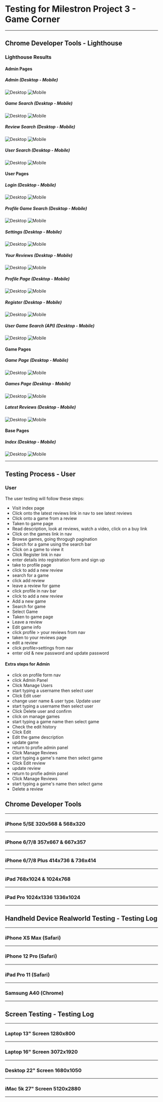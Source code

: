# Testing for Milestron Project 3 - Game Corner
---

## Chrome Developer Tools - Lighthouse

### Lighthouse Results
#### Admin Pages
##### Admin (Desktop - Mobile)
![Desktop](images/lighthouse-tests/admin/admin_desktop.png)
![Mobile](images/lighthouse-tests/admin/admin_mobile.png)
##### Game Search (Desktop - Mobile)
![Desktop](images/lighthouse-tests/admin/admin_game-search_desktop.png)
![Mobile](images/lighthouse-tests/admin/admin_game-search_mobile.png)
##### Review Search (Desktop - Mobile)
![Desktop](images/lighthouse-tests/admin/admin_review-search_desktop.png)
![Mobile](images/lighthouse-tests/admin/admin_review-search_mobile.png)
##### User Search (Desktop - Mobile)
![Desktop](images/lighthouse-tests/admin/admin_user-search_desktop.png)
![Mobile](images/lighthouse-tests/admin/admin_user-search_mobile.png)

#### User Pages
##### Login (Desktop - Mobile)
![Desktop](images/lighthouse-tests/users/login_desktop.png)
![Mobile](images/lighthouse-tests/users/login_mobile.png)
##### Profile Game Search (Desktop - Mobile)
![Desktop](images/lighthouse-tests/users/profile_game-search_desktop.png)
![Mobile](images/lighthouse-tests/users/profile_game-search_mobile.png)
##### Settings (Desktop - Mobile)
![Desktop](images/lighthouse-tests/users/profile_settings_desktop.png)
![Mobile](images/lighthouse-tests/users/profile_settings_mobile.png)
##### Your Reviews (Desktop - Mobile)
![Desktop](images/lighthouse-tests/users/profile_your-reviews_desktop.png)
![Mobile](images/lighthouse-tests/users/profile_your-reviews_mobile.png)
##### Profile Page (Desktop - Mobile)
![Desktop](images/lighthouse-tests/users/profile-page_desktop.png)
![Mobile](images/lighthouse-tests/users/profile-page_mobile.png)
##### Register (Desktop - Mobile)
![Desktop](images/lighthouse-tests/users/register_desktop.png)
![Mobile](images/lighthouse-tests/users/register_mobile.png)
##### User Game Search (API) (Desktop - Mobile)
![Desktop](images/lighthouse-tests/users/user_game-search_desktop.png)
![Mobile](images/lighthouse-tests/users/user_game-search_mobile.png)


#### Game Pages
##### Game Page (Desktop - Mobile)
![Desktop](images/lighthouse-tests/games/game_desktop.png)
![Mobile](images/lighthouse-tests/games/game_mobile.png)
##### Games Page (Desktop - Mobile)
![Desktop](images/lighthouse-tests/games/games_desktop.png)
![Mobile](images/lighthouse-tests/games/games_mobile.png)
##### Latest Reviews (Desktop - Mobile)
![Desktop](images/lighthouse-tests/games/latest-reviews_desktop.png)
![Mobile](images/lighthouse-tests/games/latest-reviews_mobile.png)
#### Base Pages
##### Index (Desktop - Mobile)
![Desktop](images/lighthouse-tests/base/index_desktop.png)
![Mobile](images/lighthouse-tests/base/index_mobile.png)


---

## Testing Process - User

### User
The user testing will follow these steps:
- Visit index page
- Click onto the latest reviews link in nav to see latest reviews
- Click onto a game from a review
- Taken to game page
- Read description, look at reviews, watch a video, click on a buy link
- Click on the games link in nav
- Browse games, going throgugh pagination
- Search for a game using the search bar
- Click on a game to view it
- Click Register link in nav
- enter details into registration form and sign up
- take to profile page
- click to add a new review
- search for a game
- click add review
- leave a review for game
- click profile in nav bar
- click to add a new review
- Add a new game
- Search for game
- Select Game
- Taken to game page
- Leave a review
- Edit game info
- click profile > your reviews from nav
- taken to your reviews page
- edit a review
- click profile>settings from nav
- enter old & new password and update password
#### Extra steps for Admin
- click on profile form nav
- click Admin Panel
- Click Manage Users
- start typing a username then select user
- Click Edit user
- change user name & user type. Update user
- start typing a username then select user
- Click Delete user and confirm
- click on manage games
- start typing a game name then select game
- Check the edit history
- Click Edit
- Edit the game description
- update game 
- return to profie admin panel
- Click Manage Reviews
- start typing a game's name then select game
- Click Edit review
- update review
- return to profie admin panel
- Click Manage Reviews
- start typing a game's name then select game
- Delete a review

## Chrome Developer Tools

---
### iPhone 5/SE 320x568 & 568x320


---
### iPhone 6/7/8 357x667 & 667x357



---
### iPhone 6/7/8 Plus 414x736 & 736x414



---
### iPad 768x1024 & 1024x768


---
### iPad Pro 1024x1336 1336x1024


---
## Handheld Device Realworld Testing - Testing Log
---
### iPhone XS Max (Safari)


---
### iPhone 12 Pro (Safari)


---
### iPad Pro 11 (Safari)


---
### Samsung A40 (Chrome)


---
## Screen Testing - Testing Log
---
### Laptop 13" Screen 1280x800


---
### Laptop 16" Screen 3072x1920


---
### Desktop 22" Screen 1680x1050


---
### iMac 5k 27" Screen 5120x2880


---
